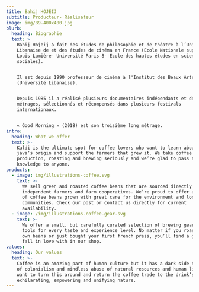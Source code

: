 ```yaml
---
title: Bahij HOJEIJ
subtitle: Producteur- Réalisateur
image: img/89-400x400.jpg
blurb:
  heading: Biographie
  text: >
    Bahij Hojeij a fait des études de philosophie et de théatre à l’Université
    Libanaise de et des études de cinéma en France (Ecole Nationale supérieure
    Louis-Lumière- Université Paris 8- Ecole des hautes études en science
    sociales).


    Il est depuis 1990 professeur de cinéma à l'Institut des Beaux Arts
    (Université Libanaise).


    Depuis 1985 il a réalisé plusieurs documentaires indépendants et deux longs
    métrages, sélectionnés et récompensés dans plusieurs festivals
    internationaux.  


    « Good Morning » (2018) est son troisième long métrage.
intro:
  heading: What we offer
  text: >-
    Kaldi is the ultimate spot for coffee lovers who want to learn about their
    java’s origin and support the farmers that grew it. We take coffee
    production, roasting and brewing seriously and we’re glad to pass that
    knowledge to anyone.
products:
  - image: img/illustrations-coffee.svg
    text: >-
      We sell green and roasted coffee beans that are sourced directly from
      independent farmers and farm cooperatives. We’re proud to offer a variety
      of coffee beans grown with great care for the environment and local
      communities. Check our post or contact us directly for current
      availability.
  - image: /img/illustrations-coffee-gear.svg
    text: >-
      We offer a small, but carefully curated selection of brewing gear and
      tools for every taste and experience level. No matter if you roast your
      own beans or just bought your first french press, you’ll find a gadget to
      fall in love with in our shop.
values:
  heading: Our values
  text: >-
    Coffee is an amazing part of human culture but it has a dark side too – one
    of colonialism and mindless abuse of natural resources and human lives. We
    want to turn this around and return the coffee trade to the drink’s
    exhilarating, empowering and unifying nature.
---
```


